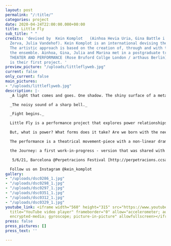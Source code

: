 ```yaml
---
layout: post
permalink: "/:title/"
categories: project
date: 2020-04-24T22:00:00.000+00:00
title: Little Fly
sub_title: " "
credits: 'devised by  Kein Komplot   (Ainhoa Hevia Uria, Gina Battle i Oliva, Marina
  Zerva, Julia Vandehof). Kein Komplot is an international devising theatre collective.
  The artistic approach is based on the creation of, through and with the body in
  the ensemble. Ainhoa, Gina, Julia and Marina met in a postgraduate training in DEVISED
  THEATER AND PERFORMANCE (Rose Bruford Collge London / arthaus Berlin). Little Fly
  is their first project. '
preview_picture: "/uploads/littleflyweb.jpg"
current: false
only_current: false
main_pictures:
- "/uploads/littleflyweb.jpg"
description: |-
  _A light that comes and goes. One shadow. The shiny surface of a metal stuck between two lips. Dark. The blurry silhouette of three bodies in the space._

  _The noisy sound of a sharp bell._

  _Fight begins._

  Little Fly is a performance project that explores power relationships through play(fullness), surrealism and the movement of four performers in a limited space.

  But, what is power? What forms does it take? Are we born with the need to have it or is it imposed over the years? What are our repressed freedoms? And what is the line that separates the power from oppression?

  The performance is a theatrical movement-piece with a non-linear dramaturgy. The creation is based on the use of four elements: the boxing ring, the animalisation of chicken, ropes that create disconnected connections, and the constant buzz of flies.

  the Journey: a first work-in-progress - version that was shared with an audience in India as part of the Whilst Walking Touring Theater Festival 2019.  In February and March 2020 they received two working opportunities: in Berlin and Faber Residency Girona. Covid-19.

   5/6/21, Barcelona @Perpetracions Festival [http://perpetracions.ccsantmarti.net/ed21/](http://perpetracions.ccsantmarti.net/ed21/ "http://perpetracions.ccsantmarti.net/ed21/")

  Follow us on Instagram @kein_komplot
gallery:
- "/uploads/dsc0286_1.jpg"
- "/uploads/dsc0298_1.jpg"
- "/uploads/dsc0297_1.jpg"
- "/uploads/dsc0351_1.jpg"
- "/uploads/dsc0312_1.jpg"
- "/uploads/dsc0329_1.jpg"
youtube_link: <iframe width="560" height="315" src="https://www.youtube.com/embed/Zn_WLq96Cq0"
  title="YouTube video player" frameborder="0" allow="accelerometer; autoplay; clipboard-write;
  encrypted-media; gyroscope; picture-in-picture" allowfullscreen></iframe>
press: false
press_pictures: []
press_text: ''

---
```

